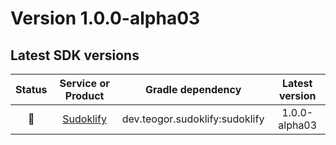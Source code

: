 [//]: # (This file was automatically generated - do not edit)

# Version 1.0.0-alpha03

## Latest SDK versions

| Status |            Service or Product             |       Gradle dependency        | Latest version |
|:------:|:-----------------------------------------:|:------------------------------:|:--------------:|
|   🧪   | [Sudoklify](../../../html/sudoklify) | dev.teogor.sudoklify:sudoklify | 1.0.0-alpha03  |
